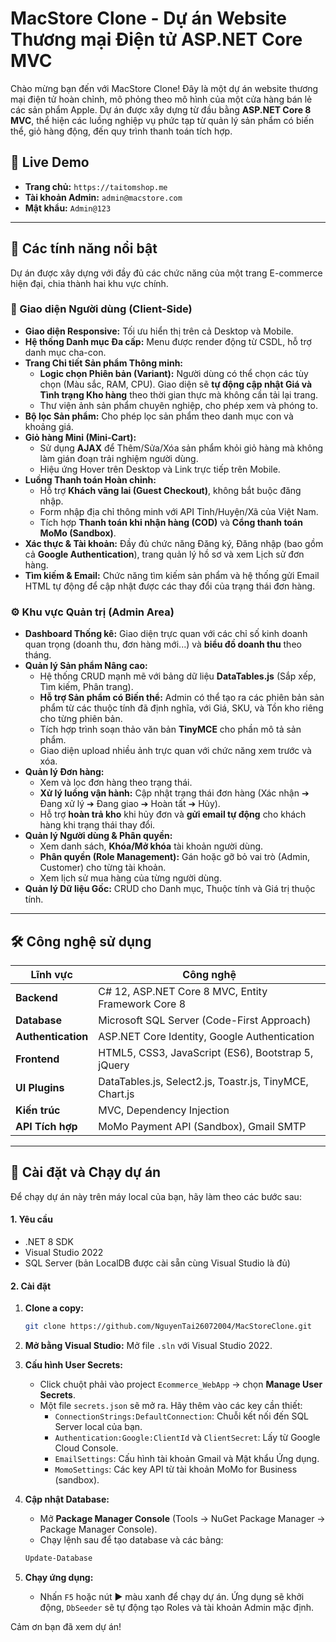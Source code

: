 # MacStore Clone - Dự án Website Thương mại Điện tử ASP.NET Core MVC

Chào mừng bạn đến với MacStore Clone! Đây là một dự án website thương mại điện tử hoàn chỉnh, mô phỏng theo mô hình của một cửa hàng bán lẻ các sản phẩm Apple. Dự án được xây dựng từ đầu bằng **ASP.NET Core 8 MVC**, thể hiện các luồng nghiệp vụ phức tạp từ quản lý sản phẩm có biến thể, giỏ hàng động, đến quy trình thanh toán tích hợp.

## 🚀 Live Demo
*   **Trang chủ:** `https://taitomshop.me` 
*   **Tài khoản Admin:** `admin@macstore.com`
*   **Mật khẩu:** `Admin@123`

---
## 🌟 Các tính năng nổi bật

Dự án được xây dựng với đầy đủ các chức năng của một trang E-commerce hiện đại, chia thành hai khu vực chính.

### 👤 Giao diện Người dùng (Client-Side)
-   **Giao diện Responsive:** Tối ưu hiển thị trên cả Desktop và Mobile.
-   **Hệ thống Danh mục Đa cấp:** Menu được render động từ CSDL, hỗ trợ danh mục cha-con.
-   **Trang Chi tiết Sản phẩm Thông minh:**
    -   **Logic chọn Phiên bản (Variant):** Người dùng có thể chọn các tùy chọn (Màu sắc, RAM, CPU). Giao diện sẽ **tự động cập nhật Giá và Tình trạng Kho hàng** theo thời gian thực mà không cần tải lại trang.
    -   Thư viện ảnh sản phẩm chuyên nghiệp, cho phép xem và phóng to.
-   **Bộ lọc Sản phẩm:** Cho phép lọc sản phẩm theo danh mục con và khoảng giá.
-   **Giỏ hàng Mini (Mini-Cart):**
    -   Sử dụng **AJAX** để Thêm/Sửa/Xóa sản phẩm khỏi giỏ hàng mà không làm gián đoạn trải nghiệm người dùng.
    -   Hiệu ứng Hover trên Desktop và Link trực tiếp trên Mobile.
-   **Luồng Thanh toán Hoàn chỉnh:**
    -   Hỗ trợ **Khách vãng lai (Guest Checkout)**, không bắt buộc đăng nhập.
    -   Form nhập địa chỉ thông minh với API Tỉnh/Huyện/Xã của Việt Nam.
    -   Tích hợp **Thanh toán khi nhận hàng (COD)** và **Cổng thanh toán MoMo (Sandbox)**.
-   **Xác thực & Tài khoản:** Đầy đủ chức năng Đăng ký, Đăng nhập (bao gồm cả **Google Authentication**), trang quản lý hồ sơ và xem Lịch sử đơn hàng.
-   **Tìm kiếm & Email:** Chức năng tìm kiếm sản phẩm và hệ thống gửi Email HTML tự động để cập nhật được các thay đổi của trạng thái đơn hàng.

### ⚙️ Khu vực Quản trị (Admin Area)
-   **Dashboard Thống kê:** Giao diện trực quan với các chỉ số kinh doanh quan trọng (doanh thu, đơn hàng mới...) và **biểu đồ doanh thu** theo tháng.
-   **Quản lý Sản phẩm Nâng cao:**
    -   Hệ thống CRUD mạnh mẽ với bảng dữ liệu **DataTables.js** (Sắp xếp, Tìm kiếm, Phân trang).
    -   **Hỗ trợ Sản phẩm có Biến thể:** Admin có thể tạo ra các phiên bản sản phẩm từ các thuộc tính đã định nghĩa, với Giá, SKU, và Tồn kho riêng cho từng phiên bản.
    -   Tích hợp trình soạn thảo văn bản **TinyMCE** cho phần mô tả sản phẩm.
    -   Giao diện upload nhiều ảnh trực quan với chức năng xem trước và xóa.
-   **Quản lý Đơn hàng:**
    -   Xem và lọc đơn hàng theo trạng thái.
    -   **Xử lý luồng vận hành:** Cập nhật trạng thái đơn hàng (Xác nhận ➔ Đang xử lý ➔ Đang giao ➔ Hoàn tất ➔ Hủy).
    -   Hỗ trợ **hoàn trả kho** khi hủy đơn và **gửi email tự động** cho khách hàng khi trạng thái thay đổi.
-   **Quản lý Người dùng & Phân quyền:**
    -   Xem danh sách, **Khóa/Mở khóa** tài khoản người dùng.
    -   **Phân quyền (Role Management):** Gán hoặc gỡ bỏ vai trò (Admin, Customer) cho từng tài khoản.
    -   Xem lịch sử mua hàng của từng người dùng.
-   **Quản lý Dữ liệu Gốc:** CRUD cho Danh mục, Thuộc tính và Giá trị thuộc tính.

---
## 🛠️ Công nghệ sử dụng
| Lĩnh vực      | Công nghệ                                                |
| ------------- | -------------------------------------------------------- |
| **Backend**     | C# 12, ASP.NET Core 8 MVC, Entity Framework Core 8       |
| **Database**    | Microsoft SQL Server (Code-First Approach)               |
| **Authentication**| ASP.NET Core Identity, Google Authentication             |
| **Frontend**    | HTML5, CSS3, JavaScript (ES6), Bootstrap 5, jQuery       |
| **UI Plugins**  | DataTables.js, Select2.js, Toastr.js, TinyMCE, Chart.js |
| **Kiến trúc**  | MVC, Dependency Injection |
| **API Tích hợp**  | MoMo Payment API (Sandbox), Gmail SMTP                  |

---
## 🚀 Cài đặt và Chạy dự án
Để chạy dự án này trên máy local của bạn, hãy làm theo các bước sau:

#### 1. Yêu cầu
-   .NET 8 SDK
-   Visual Studio 2022
-   SQL Server (bản LocalDB được cài sẵn cùng Visual Studio là đủ)

#### 2. Cài đặt
1.  **Clone a copy:**
    ```bash
    git clone https://github.com/NguyenTai26072004/MacStoreClone.git
    ```
2.  **Mở bằng Visual Studio:**
    Mở file `.sln` với Visual Studio 2022.

3.  **Cấu hình User Secrets:**
    -   Click chuột phải vào project `Ecommerce_WebApp` -> chọn **Manage User Secrets**.
    -   Một file `secrets.json` sẽ mở ra. Hãy thêm vào các key cần thiết:
        -   `ConnectionStrings:DefaultConnection`: Chuỗi kết nối đến SQL Server local của bạn.
        -   `Authentication:Google:ClientId` và `ClientSecret`: Lấy từ Google Cloud Console.
        -   `EmailSettings`: Cấu hình tài khoản Gmail và Mật khẩu Ứng dụng.
        -   `MomoSettings`: Các key API từ tài khoản MoMo for Business (sandbox).
    
4.  **Cập nhật Database:**
    -   Mở **Package Manager Console** (Tools -> NuGet Package Manager -> Package Manager Console).
    -   Chạy lệnh sau để tạo database và các bảng:
    ```powershell
    Update-Database
    ```
5.  **Chạy ứng dụng:**
    -   Nhấn `F5` hoặc nút ▶️ màu xanh để chạy dự án. Ứng dụng sẽ khởi động, `DbSeeder` sẽ tự động tạo Roles và tài khoản Admin mặc định.

Cảm ơn bạn đã xem dự án!


